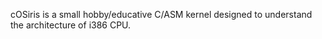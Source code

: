 cOSiris is a small hobby/educative C/ASM kernel designed to understand the architecture of i386 CPU.